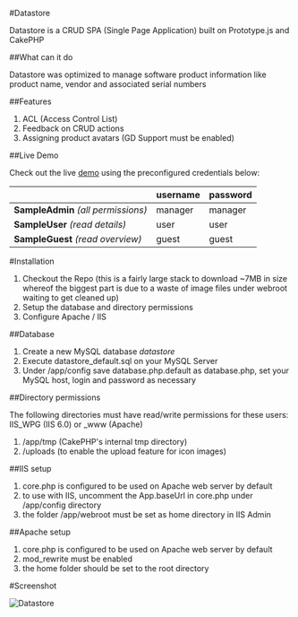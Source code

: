 #Datastore

Datastore is a CRUD SPA (Single Page Application) built on Prototype.js and CakePHP

##What can it do

Datastore was optimized to manage software product information like product name, vendor and associated serial numbers 

##Features

1. ACL (Access Control List)
2. Feedback on CRUD actions
3. Assigning product avatars (GD Support must be enabled)

##Live Demo

Check out the live [demo](http://data.webpremiere.de/) using the preconfigured credentials below:

||**username**|**password**|
|:---------|:----------|:----------|
|**SampleAdmin** *(all permissions)*|manager|manager|
|**SampleUser** *(read details)*|user|user|
|**SampleGuest** *(read overview)*|guest|guest|

#Installation

1. Checkout the Repo (this is a fairly large stack to download ~7MB in size whereof the biggest part is due to a waste of image files under webroot waiting to get cleaned up)
2. Setup the database and directory permissions
3. Configure Apache / IIS

##Database

1. Create a new MySQL database *datastore*
2. Execute datastore_default.sql on your MySQL Server
3. Under /app/config save database.php.default as database.php, set your MySQL host, login and password as necessary

##Directory permissions

The following directories must have read/write permissions for these users:
    IIS_WPG (IIS 6.0) or _www (Apache)

1. /app/tmp (CakePHP's internal tmp directory)
2. /uploads (to enable the upload feature for icon images)

##IIS setup

1. core.php is configured to be used on Apache web server by default
2. to use with IIS, uncomment the App.baseUrl in core.php under /app/config directory
3. the folder /app/webroot must be set as home directory in IIS Admin

##Apache setup

1. core.php is configured to be used on Apache web server by default
2. mod_rewrite must be enabled
3. the home folder should be set to the root directory

#Screenshot

![Datastore](https://lh3.googleusercontent.com/-kke06fHrMAY/VcHxQhwFPmI/AAAAAAAAgt0/_kc_bmXDrAQ/s2048-Ic42/screenshot_datastore.png)